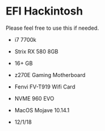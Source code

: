 # EFI Hackintosh

Please feel free to use this if needed.

 - i7 7700k
 - Strix RX 580 8GB
 - 16+ GB
 - z270E Gaming Motherboard
 - Fenvi FV-T919 Wifi Card
 - NVME 960 EVO
 - MacOS Mojave 10.14.1

 - 12/1/18

